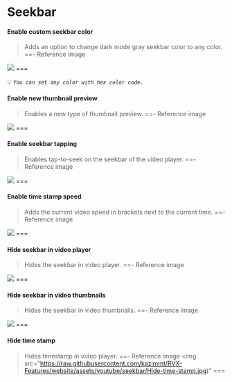 # Seekbar

#### Enable custom seekbar color
>Adds an option to change dark mode gray seekbar color to any color.
==- Reference image
<img src="https://raw.githubusercontent.com/kazimmt/RVX-Features/website/assets/youtube/seekbar/Enable-custom-seekbar-color.jpg">
===

💡 <code><i>You can set any color with hex color code.</i></code>

#### Enable new thumbnail preview
>Enables a new type of thumbnail preview.
==- Reference image
<img src="https://raw.githubusercontent.com/kazimmt/RVX-Features/website/assets/youtube/seekbar/Enable-new-thumbnail-preview.jpg">
===

#### Enable seekbar tapping
>Enables tap-to-seek on the seekbar of the video player.
==- Reference image
<img src="https://raw.githubusercontent.com/kazimmt/RVX-Features/website/assets/youtube/seekbar/Enable-seekbar-tapping.jpg">
===

#### Enable time stamp speed
>Adds the current video speed in brackets next to the current time.
==- Reference image
<img src="https://raw.githubusercontent.com/kazimmt/RVX-Features/website/assets/youtube/seekbar/Enable-timestamp-speed.jpg">
===

#### Hide seekbar in video player
>Hides the seekbar in video player.
==- Reference image
<img src="https://raw.githubusercontent.com/kazimmt/RVX-Features/website/assets/youtube/seekbar/Hide-seekbar-in-video-player.jpg">
===

#### Hide seekbar in video thumbnails
>Hides the seekbar in video thumbnails.
==- Reference image
<img src="https://raw.githubusercontent.com/kazimmt/RVX-Features/website/assets/youtube/seekbar/Hide-seekbar-in-video-thumbnails.jpg">
===

#### Hide time stamp
>Hides timestamp in video player.
==- Reference image
<img src="https://raw.githubusercontent.com/kazimmt/RVX-Features/website/assets/youtube/seekbar/Hide-time-stamp.jpg)"
===